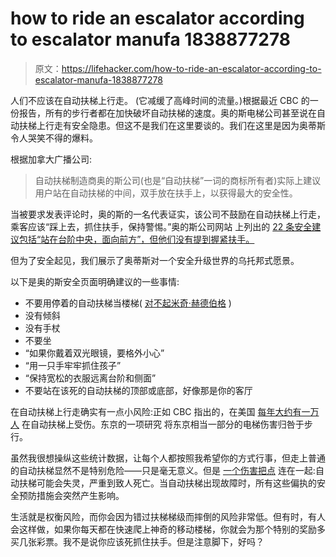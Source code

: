 # how to ride an escalator according to escalator manufa 1838877278

> 原文：<https://lifehacker.com/how-to-ride-an-escalator-according-to-escalator-manufa-1838877278>

人们不应该在自动扶梯上行走。 (它减缓了高峰时间的流量。)根据最近 CBC 的一份报告，所有的步行者都在加快破坏自动扶梯的速度。奥的斯电梯公司甚至说在自动扶梯上行走有安全隐患。但这不是我们在这里要谈的。我们在这里是因为奥蒂斯令人哭笑不得的爆料。



根据加拿大广播公司:

> 自动扶梯制造商奥的斯公司(也是“自动扶梯”一词的商标所有者)实际上建议用户站在自动扶梯的中间，双手放在扶手上，以获得最大的安全性。

当被要求发表评论时，奥的斯的一名代表证实，该公司不鼓励在自动扶梯上行走，乘客应该“踩上去，抓住扶手，保持警惕。”奥的斯公司网站 上列出的 [22 条安全建议包括“站在台阶中央，面向前方”，但他们没有提到握紧扶手。](https://www.otis.com/en/us/escalator-moving-walk-safety/)

但为了安全起见，我们展示了奥蒂斯对一个安全升级世界的乌托邦式愿景。



以下是奥的斯安全页面明确建议的一些事情:

*   不要用停着的自动扶梯当楼梯( [对不起米奇·赫德伯格](https://www.youtube.com/watch?v=7n1ryH3igKc) )
*   没有倾斜
*   没有手杖
*   不要坐
*   “如果你戴着双光眼镜，要格外小心”
*   “用一只手牢牢抓住孩子”
*   “保持宽松的衣服远离台阶和侧面”
*   不要站在该死的自动扶梯的顶部或底部，好像那是你的客厅

在自动扶梯上行走确实有一点小风险:正如 CBC 指出的，在美国 [每年大约有一万人](https://www.ncbi.nlm.nih.gov/pmc/articles/PMC3628462/) 在自动扶梯上受伤。东京的一项研究 将东京相当一部分的电梯伤害归咎于步行。

虽然我很想操纵这些统计数据，让每个人都按照我希望你的方式行事，但走上普通的自动扶梯显然不是特别危险——只是毫无意义。但是 [一个伤害把点](https://crosleylaw.com/blog/escalator-injuries-deaths-common-think/) 连在一起:自动扶梯可能会失灵，严重到致人死亡。当自动扶梯出现故障时，所有这些偏执的安全预防措施会突然产生影响。



生活就是权衡风险，而你会因为错过扶梯梯级而摔倒的风险非常低。但有时，有人会这样做，如果你每天都在快速爬上神奇的移动楼梯，你就会为那个特别的奖励多买几张彩票。我不是说你应该死抓住扶手。但是注意脚下，好吗？